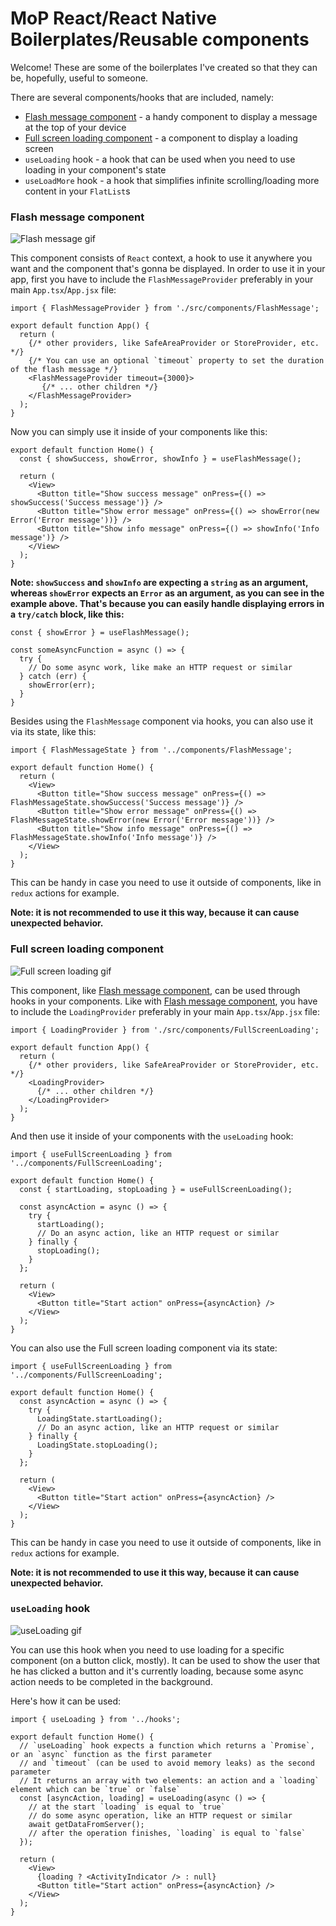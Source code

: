 # MoP React/React Native Boilerplates/Reusable components

Welcome! These are some of the boilerplates I've created so that they can be, hopefully, useful to someone.

There are several components/hooks that are included, namely:
- [Flash message component](https://github.com/kapobajza/mop-boilerplates#flash-message-component) - a handy component to display a message at the top of your device
- [Full screen loading component](https://github.com/kapobajza/mop-boilerplates#full-screen-loading-component) - a component to display a loading screen
- `useLoading` hook - a hook that can be used when you need to use loading in your component's state
- `useLoadMore` hook - a hook that simplifies infinite scrolling/loading more content in your `FlatList`s

### Flash message component

![Flash message gif](readme-content/flash-message.gif)

This component consists of `React` context, a hook to use it anywhere you want and the component that's gonna be displayed. In order to use it in your app, first you have to include the `FlashMessageProvider` preferably in your main `App.tsx`/`App.jsx` file:

```
import { FlashMessageProvider } from './src/components/FlashMessage';

export default function App() {
  return (
    {/* other providers, like SafeAreaProvider or StoreProvider, etc. */}
    {/* You can use an optional `timeout` property to set the duration of the flash message */}
    <FlashMessageProvider timeout={3000}>
       {/* ... other children */}
    </FlashMessageProvider>
  );
}
```

Now you can simply use it inside of your components like this:

```
export default function Home() {
  const { showSuccess, showError, showInfo } = useFlashMessage();

  return (
    <View>
      <Button title="Show success message" onPress={() => showSuccess('Success message')} />
      <Button title="Show error message" onPress={() => showError(new Error('Error message'))} />
      <Button title="Show info message" onPress={() => showInfo('Info message')} />
    </View>
  );
}
```

**Note: `showSuccess` and `showInfo` are expecting a `string` as an argument, whereas `showError` expects an `Error` as an argument, as you can see in the example above. That's because you can easily handle displaying errors in a `try/catch` block, like this:**

```
const { showError } = useFlashMessage();

const someAsyncFunction = async () => {
  try {
    // Do some async work, like make an HTTP request or similar
  } catch (err) {
    showError(err);
  }
}
```

Besides using the `FlashMessage` component via hooks, you can also use it via its state, like this:

```
import { FlashMessageState } from '../components/FlashMessage';

export default function Home() {
  return (
    <View>
      <Button title="Show success message" onPress={() => FlashMessageState.showSuccess('Success message')} />
      <Button title="Show error message" onPress={() => FlashMessageState.showError(new Error('Error message'))} />
      <Button title="Show info message" onPress={() => FlashMessageState.showInfo('Info message')} />
    </View>
  );
}
```

This can be handy in case you need to use it outside of components, like in `redux` actions for example.

**Note: it is not recommended to use it this way, because it can cause unexpected behavior.**

### Full screen loading component

![Full screen loading gif](readme-content/full-screen-loading.gif)

This component, like [Flash message component](https://github.com/kapobajza/mop-boilerplates#flash-message-component), can be used through hooks in your components. Like with [Flash message component](https://github.com/kapobajza/mop-boilerplates#flash-message-component), you have to include the `LoadingProvider` preferably in your main `App.tsx`/`App.jsx` file:

```
import { LoadingProvider } from './src/components/FullScreenLoading';

export default function App() {
  return (
    {/* other providers, like SafeAreaProvider or StoreProvider, etc. */}
    <LoadingProvider>
      {/* ... other children */}
    </LoadingProvider>
  );
}
```

And then use it inside of your components with the `useLoading` hook:

```
import { useFullScreenLoading } from '../components/FullScreenLoading';

export default function Home() {
  const { startLoading, stopLoading } = useFullScreenLoading();

  const asyncAction = async () => {
    try {
      startLoading();
      // Do an async action, like an HTTP request or similar
    } finally {
      stopLoading();
    }
  };

  return (
    <View>
      <Button title="Start action" onPress={asyncAction} />
    </View>
  );
}
```

You can also use the Full screen loading component via its state:


```
import { useFullScreenLoading } from '../components/FullScreenLoading';

export default function Home() {
  const asyncAction = async () => {
    try {
      LoadingState.startLoading();
      // Do an async action, like an HTTP request or similar
    } finally {
      LoadingState.stopLoading();
    }
  };

  return (
    <View>
      <Button title="Start action" onPress={asyncAction} />
    </View>
  );
}
```

This can be handy in case you need to use it outside of components, like in `redux` actions for example.

**Note: it is not recommended to use it this way, because it can cause unexpected behavior.**

### `useLoading` hook

![useLoading gif](readme-content/useloading.gif)

You can use this hook when you need to use loading for a specific component (on a button click, mostly). It can be used to show the user that he has clicked a button and it's currently loading, because some async action needs to be completed in the background.

Here's how it can be used:


```
import { useLoading } from '../hooks';

export default function Home() {
  // `useLoading` hook expects a function which returns a `Promise`, or an `async` function as the first parameter
  // and `timeout` (can be used to avoid memory leaks) as the second parameter
  // It returns an array with two elements: an action and a `loading` element which can be `true` or `false`
  const [asyncAction, loading] = useLoading(async () => {
    // at the start `loading` is equal to `true`
    // do some async operation, like an HTTP request or similar
    await getDataFromServer();
    // after the operation finishes, `loading` is equal to `false`
  });

  return (
    <View>
      {loading ? <ActivityIndicator /> : null}
      <Button title="Start action" onPress={asyncAction} />
    </View>
  );
}
```
